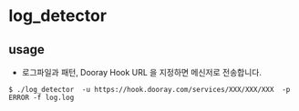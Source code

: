 # log_detector
## usage
* 로그파일과 패턴, Dooray Hook URL 을 지정하면 메신저로 전송합니다. 
```shell
$ ./log_detector  -u https://hook.dooray.com/services/XXX/XXX/XXX  -p ERROR -f log.log
```

